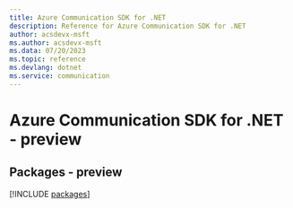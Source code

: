 ```yaml
---
title: Azure Communication SDK for .NET
description: Reference for Azure Communication SDK for .NET
author: acsdevx-msft
ms.author: acsdevx-msft
ms.data: 07/20/2023
ms.topic: reference
ms.devlang: dotnet
ms.service: communication
---
```

# Azure Communication SDK for .NET - preview
## Packages - preview
[!INCLUDE [packages](communication-index.md)]